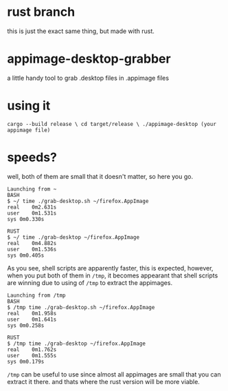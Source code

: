 # rust branch
this is just the exact same thing, but made with rust.

# appimage-desktop-grabber
a little handy tool to grab .desktop files in .appimage files

# using it
``cargo --build release \
cd target/release \
./appimage-desktop (your appimage file)``

# speeds?
well, both of them are small that it doesn't matter, so here you go.

```
Launching from ~
BASH
$ ~/ time ./grab-desktop.sh ~/firefox.AppImage
real	0m2.631s
user	0m1.531s
sys	0m0.330s

RUST
$ ~/ time ./grab-desktop ~/firefox.AppImage
real	0m4.882s
user	0m1.536s
sys	0m0.405s
```
As you see, shell scripts are apparently faster, this is expected, however, when you put both of them in ``/tmp``, it becomes appearant that shell scripts are winning due to using of ``/tmp`` to extract the appimages.
```
Launching from /tmp
BASH
$ /tmp time ./grab-desktop.sh ~/firefox.AppImage
real	0m1.958s
user	0m1.641s
sys	0m0.258s

RUST
$ /tmp time ./grab-desktop ~/firefox.AppImage
real	0m1.762s
user	0m1.555s
sys	0m0.179s
```
``/tmp`` can be useful to use since almost all appimages are small that you can extract it there. and thats where the rust version will be more viable.
